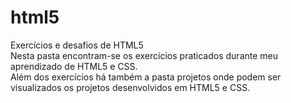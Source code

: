 # html5
 Exercícios e desafios de HTML5<br>
 Nesta pasta encontram-se os exercícios praticados durante meu aprendizado de HTML5 e CSS.<br>
 Além dos exercícios há também a pasta projetos onde podem ser visualizados os projetos desenvolvidos em HTML5 e CSS. 